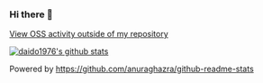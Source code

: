 ### Hi there 👋

<!--
**daido1976/daido1976** is a ✨ _special_ ✨ repository because its `README.md` (this file) appears on your GitHub profile.

Here are some ideas to get you started:

- 🔭 I’m currently working on ...
- 🌱 I’m currently learning ...
- 👯 I’m looking to collaborate on ...
- 🤔 I’m looking for help with ...
- 💬 Ask me about ...
- 📫 How to reach me: ...
- 😄 Pronouns: ...
- ⚡ Fun fact: ...
-->

[View OSS activity outside of my repository](https://github.com/search?q=involves%3Adaido1976+-user%3Adaido1976+is%3Apublic+-org%3Afeedforce&type=pullrequests)

[![daido1976's github stats](https://github-readme-stats.vercel.app/api?username=daido1976&count_private=true&show_icons=true)](https://github.com/anuraghazra/github-readme-stats)

Powered by https://github.com/anuraghazra/github-readme-stats
